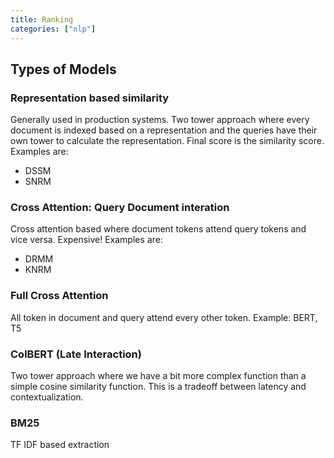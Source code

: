 ```yaml
---
title: Ranking
categories: ["nlp"]
---
```


## Types of Models
### Representation based similarity
Generally used in production systems. Two tower approach where every document is indexed based on a representation and the queries have their own tower to calculate the representation. Final score is the similarity score. Examples are:
- DSSM
- SNRM

### Cross Attention: Query Document interation
Cross attention based where document tokens attend query tokens and vice versa. Expensive! Examples are:
- DRMM
- KNRM

### Full Cross Attention
All token in document and query attend every other token. Example: BERT, T5

### ColBERT (Late Interaction)
Two tower approach where we have a bit more complex function than a simple cosine similarity function. This is a tradeoff between latency and contextualization.

### BM25
TF IDF based extraction